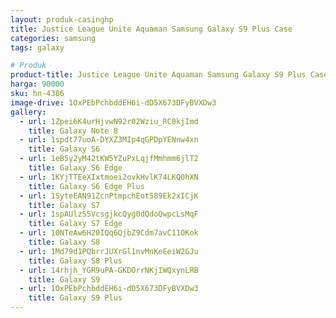 ```yaml
---
layout: produk-casinghp
title: Justice League Unite Aquaman Samsung Galaxy S9 Plus Case
categories: samsung
tags: galaxy

# Produk
product-title: Justice League Unite Aquaman Samsung Galaxy S9 Plus Case
harga: 90000
sku: hn-4386
image-drive: 1OxPEbPchbddEH6i-dD5X673DFyBVXDw3
gallery:
  - url: 1Zpei6K4urHjvwN92r02Wziu_RC0kjImd
    title: Galaxy Note 8
  - url: 1spdt77uoA-DYXZ3MIp4qGPDpYENnw4xn
    title: Galaxy S6
  - url: 1eB5y2yM42tKW5YZuPxLqjfMmhmm6jlT2
    title: Galaxy S6 Edge
  - url: 1KYjTTEeXIxtmoei2ovkHvlK74LKQ0hXN
    title: Galaxy S6 Edge Plus
  - url: 1SyteEAN91ZcnPtmpchEot589Ek2xICjK
    title: Galaxy S7
  - url: 1spAUlzS5VcsgjkcQyg0dQdoQwpcLsMqF
    title: Galaxy S7 Edge
  - url: 10NTeAw6H20IQq6QjbZ9Cdm7avC11OKok
    title: Galaxy S8
  - url: 1Md79d1PQbrrJUXrGl1nvMnKeEeiW2GJu
    title: Galaxy S8 Plus
  - url: 14rhjh_YGR9uPA-GKDOrrNKjIWQxynLRB
    title: Galaxy S9
  - url: 1OxPEbPchbddEH6i-dD5X673DFyBVXDw3
    title: Galaxy S9 Plus
---
```

